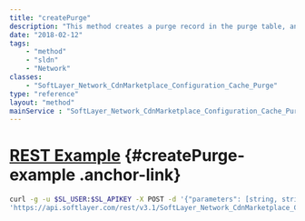 ```yaml
---
title: "createPurge"
description: "This method creates a purge record in the purge table, and also initiates the create purge call. "
date: "2018-02-12"
tags:
    - "method"
    - "sldn"
    - "Network"
classes:
    - "SoftLayer_Network_CdnMarketplace_Configuration_Cache_Purge"
type: "reference"
layout: "method"
mainService : "SoftLayer_Network_CdnMarketplace_Configuration_Cache_Purge"
---
```


# [REST Example](#createPurge-example) <a href="/article/rest/"><i class="fas fa-question"></i></a> {#createPurge-example .anchor-link} 
```bash
curl -g -u $SL_USER:$SL_APIKEY -X POST -d '{"parameters": [string, string]}' \
'https://api.softlayer.com/rest/v3.1/SoftLayer_Network_CdnMarketplace_Configuration_Cache_Purge/createPurge'
```
